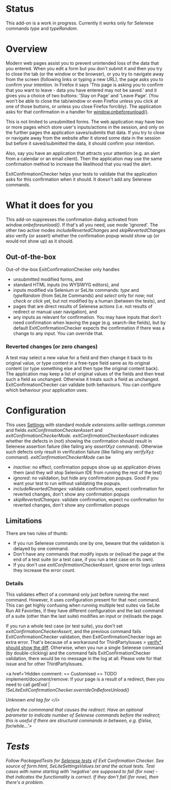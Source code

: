 
# Status #
This add-on is a work in progress. Currently it works only for Selenese commands _type_ and _typeRandom_.

# Overview #
Modern web pages assist you to prevent unintended loss of the data that you entered. When you edit a form but you don't submit it and then you try to close the tab (or the window or the browser), or you try to navigate away from the screen (following links or typing a new URL), the page asks you to confirm your intention. In Firefox it says 'This page is asking you to confirm that you want to leave - data you have entered may not be saved.' and it gives you a choice of two buttons: 'Stay on Page' and 'Leave Page'. (You won't be able to close the tab/window or even Firefox unless you click at one of those buttons, or unless you close Firefox forcibly). The application asks for that confirmation in a handler for [window.onbeforeunload()](https://developer.mozilla.org/en-US/docs/WindowEventHandlers.onbeforeunload).

This is not limited to unsubmitted forms. The web application may have two or more pages which store user's inputs/actions in the session, and only on the further pages the application saves/submits that data. If you try to close or navigate away from the website after it stored some data in the session but before it saved/submitted the data, it should confirm your intention.

Also, say you have an application that attracts your attention (e.g. an alert from a calendar or an email client). Then the application may use the same confirmation method to increase the likelihood that you read the alert.

ExitConfirmationChecker helps your tests to validate that the application asks for this confirmation when it should. It doesn't add any Selenese commands.

# What it does for you #
This add-on suppresses the confirmation dialog activated from _window.onbeforeunload()_. If that's all you need, use mode 'ignored'. The other two active modes _includeRevertedChanges_ and _skipRevertedChanges_ also verify (or assert) whether the confirmation popup would show up (or would not show up) as it should.

## Out-of-the-box ##
Out-of-the-box ExitConfirmationChecker only handles
  * unsubmitted modified forms, and
  * standard HTML inputs (no WYSIWYG editors), and
  * inputs modified via Selenium or SeLite commands: _type_ and _typeRandom_ (from SeLite Commands) and _select_ only for now; not _check_ or _click_ yet, but not modified by a human (between the tests), and
  * pages that are direct results of Selenese actions (i.e. not results of redirect or manual user navigation), and
  * any inputs as relevant for confirmation. You may have inputs that don't need confirmation when leaving the page (e.g. search-like fields), but by default ExitConfirmationChecker expects the confirmation if there was a change to any input. You can override that.<a href='Hidden comment: TODO: how to override? Provide functions and/or filters.'></a>

### Reverted changes (or zero changes) ###
A test may select a new value for a field and then change it back to its original value, or type content in a free-type field same as its original content (or type something else and then type the original content back). The application may keep a list of original values of the fields and then treat such a field as unchanged. Otherwise it treats such a field as unchanged. ExitConfirmationChecker can validate both behaviours. You can configure which behaviour your application uses.

# Configuration #
This uses [Settings](SettingsOverview.md) with standard module _extensions.selite-settings.common_ and fields _exitConfirmationCheckerAssert_ and _exitConfirmationCheckerMode_. _exitConfirmationCheckerAssert_ indicates whether the defects in (not) showing the confirmation should result in Selenese assertion failure (like failing any _assertXyz_ command). Otherwise such defects only result in verification failure (like failing any _verifyXyz_ command). _exitConfirmationCheckerMode_ can be
  * _inactive_: no effect, confirmation popups show up as application drives them (and they will stop Selenium IDE from running the rest of the test)
  * _ignored_: no validation, but hide any confirmation popups. Good if you want your test to run without validating the popups.
  * _includeRevertedChanges_: validate confirmation, expect confirmation for reverted changes, don't show any confirmation popups
  * _skipRevertedChanges_: validate confirmation, expect no confirmation for reverted changes, don't show any confirmation popups

## Limitations ##
There are two rules of thumb:
  * If you run Selenese commands one by one, beware that the validation is delayed by one command.
  * Don't have any commands that modify inputs or (re)load the page at the end of a test suite (or a test case, if you run a test case on its own).
  * If you don't use _exitConfirmationCheckerAssert_, ignore error logs unless they increase the error count.

### Details ###
This validates effect of a command only just before running the next command. However, it uses configuration present for that next command. This can get highly confusing when running multiple test suites via SeLite Run All Favorites, if they have different configuration and the last command of a suite (other than the last suite) modifies an input or (re)loads the page.

If you run  a whole test case (or test suite), you don't set _exitConfirmationCheckerAssert_, and the previous command fails ExitConfirmationChecker validation, then ExitConfirmationChecker logs an extra error. That's because of a workaround for ThirdPartyIssues > [verify\* should show the diff](https://code.google.com/p/selenium/issues/detail?id=1092). Otherwise, when you run a single Selenese command (by double-clicking) and the command fails ExitConfirmationChecker validation, there would be no message in the log at all. Please vote for that issue and for other ThirdPartyIssues.

<a href='Hidden comment: == Customised ==
TODO implement/document/remove: If your page is a result of a redirect, then you need to call _getEval_ | <i>_!SeLiteExitConfirmationChecker.overrideOnBeforeUnload()_

Unknown end tag for &lt;/i&gt;

 before the commmand that causes the redirect. Have an optional parameter to indicate number of Selenese commands before the redirect; this is useful if there are structural commands in between, e.g. if/else, for/while...'></a>

# Tests #
Follow PackagedTests for [Selenese tests](https://code.google.com/p/selite/source/browse#git%2Fexit-confirmation-checker%2Fselenese-tests) of Exit Confirmation Checker. See source of _form.html_, _SeLiteSettingsValues.txt_ and the actual tests. Test cases with name starting with 'negative' are supposed to fail (for now) - that indicates the functionality is correct. If they don't fail (for now), then there's a problem.